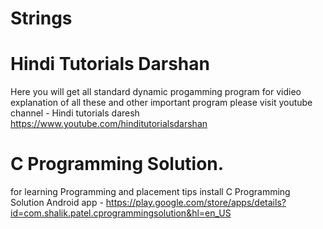 # Strings
# Hindi Tutorials Darshan
Here you will get all standard dynamic progamming program
for vidieo explanation of all these and other important program please
visit youtube channel - Hindi tutorials daresh 
https://www.youtube.com/hinditutorialsdarshan

# C Programming Solution.
for learning Programming and placement tips install 
C Programming Solution Android app - https://play.google.com/store/apps/details?id=com.shalik.patel.cprogrammingsolution&hl=en_US
